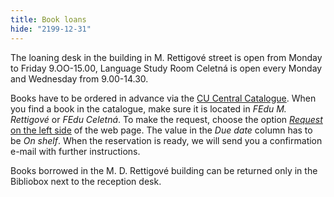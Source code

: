 ```yaml
---
title: Book loans 
hide: "2199-12-31"
---
```



The loaning desk in the building in M. Rettigové street is open from Monday to Friday 9.OO-15.00, Language Study Room Celetná is open every Monday and Wednesday from 9.00-14.30.


Books have to be
ordered in advance via the [CU Central Catalogue](https://ckis.cuni.cz/F/8VS6TJL11VBAGNAQVX4EVGUR8M536Y2F2QIUSVSXT44JRI6X8H-35435?RN=563431407&pds_handle=GUEST&CON_LNG=ENG).
When you find a book in the catalogue, make sure it is located in *FEdu M.
Rettigové* or *FEdu Celetná*. To make the request, choose the option [*Request*  on
the left side](/img/library-request.png) of the web page. The value in the *Due date* column has to be *On shelf*. When the
reservation is ready, we will send you a confirmation e-mail with further instructions.

Books borrowed in the M. D. Rettigové building can be returned only in the Bibliobox next to the reception desk.


